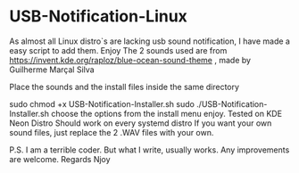 # USB-Notification-Linux
As almost all Linux distro`s are lacking usb sound notification, I have made a easy script to add them. Enjoy
The 2 sounds used are from https://invent.kde.org/raploz/blue-ocean-sound-theme , made by Guilherme Marçal Silva

Place the sounds and the install files inside the same directory

sudo chmod +x USB-Notification-Installer.sh
sudo ./USB-Notification-Installer.sh
choose the options from the install menu
enjoy.
Tested on KDE Neon Distro
Should work on every systemd distro
If you want your own sound files, just replace the 2 .WAV files with your own. 

P.S. I am a terrible coder. But what I write, usually works. Any improvements are welcome. Regards
Njoy
